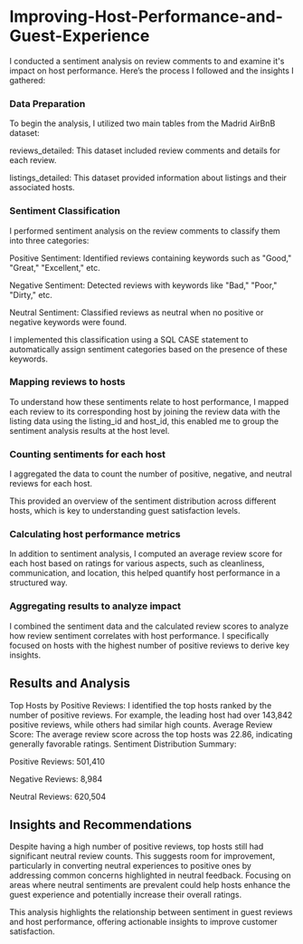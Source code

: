 # Improving-Host-Performance-and-Guest-Experience

I conducted a sentiment analysis on review comments to and examine it's impact on host performance. Here’s the process I followed and the insights I gathered:

### Data Preparation
To begin the analysis, I utilized two main tables from the Madrid AirBnB dataset:

reviews_detailed: This dataset included review comments and details for each review.

listings_detailed: This dataset provided information about listings and their associated hosts.

### Sentiment Classification
I performed sentiment analysis on the review comments to classify them into three categories:

Positive Sentiment: Identified reviews containing keywords such as "Good," "Great," "Excellent," etc.

Negative Sentiment: Detected reviews with keywords like "Bad," "Poor," "Dirty," etc.

Neutral Sentiment: Classified reviews as neutral when no positive or negative keywords were found.

I implemented this classification using a SQL CASE statement to automatically assign sentiment categories based on the presence of these keywords.

### Mapping reviews to hosts
To understand how these sentiments relate to host performance, I mapped each review to its corresponding host by joining the review data with the listing data using the listing_id and host_id,
this enabled me to group the sentiment analysis results at the host level.

### Counting sentiments for each host
I aggregated the data to count the number of positive, negative, and neutral reviews for each host. 

This provided an overview of the sentiment distribution across different hosts, which is key to understanding guest satisfaction levels.

### Calculating host performance metrics
In addition to sentiment analysis, I computed an average review score for each host based on ratings for various aspects, such as cleanliness, communication, and location, 
this helped quantify host performance in a structured way.

### Aggregating results to analyze impact
I combined the sentiment data and the calculated review scores to analyze how review sentiment correlates with host performance. I specifically focused on hosts with the highest number of positive reviews to derive key insights.

## Results and Analysis
Top Hosts by Positive Reviews: I identified the top hosts ranked by the number of positive reviews. For example, the leading host had over 143,842 positive reviews, while others had similar high counts.
Average Review Score: The average review score across the top hosts was 22.86, indicating generally favorable ratings.
Sentiment Distribution Summary:

Positive Reviews: 501,410

Negative Reviews: 8,984

Neutral Reviews: 620,504

## Insights and Recommendations
Despite having a high number of positive reviews, top hosts still had significant neutral review counts. This suggests room for improvement, particularly in converting neutral experiences to positive ones by addressing common concerns highlighted in neutral feedback.
Focusing on areas where neutral sentiments are prevalent could help hosts enhance the guest experience and potentially increase their overall ratings.

This analysis highlights the relationship between sentiment in guest reviews and host performance, offering actionable insights to improve customer satisfaction.
